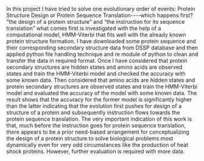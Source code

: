 In this project I have tried to solve one evolutionary order of events: Protein Structure Design or Protein Sequence Translation----which happens first?
“the design of a protein structure” and “the instruction for its sequence translation” what comes first is investigated with the help of a computational model, HMM-Viterbi that fits well with the already known protein structure formation.
I have downloaded some protein sequence and their corresponding secondary structure data from DSSP database and then applied python file handling technique and re module of python to clean and transfer the data in required format.
Once I have considered that protein secondary structures are hidden states and amino acids are observed states and train the HMM-Viterbi model and checked the accuracy with some known data.
Then considered that amino acids are hidden states and protein secondary structures are observed states and train the HMM-Viterbi model and evaluated the accuracy of the model with some known data.
The result shows that the accuracy for the former model is significantly higher than the latter indicating that the evolution first pushes for design of a structure of a protein and subsequently instruction flows towards the protein sequence translation.
The very important indication of this work is that, much before the instruction goes for protein sequence translation, there appears to be a prior need-based arrangement for conceptualizing the design of a protein structure to solve biological problems most dynamically even for very odd circumstances like the production of heat shock proteins.
However, further evaluation is required with more data.
